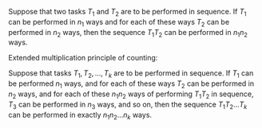Suppose that two tasks $T_1$ and $T_2$ are to be performed in sequence. If $T_1$ can be performed in $n_1$ ways and for each of these ways $T_2$ can be performed in $n_2$ ways, then the sequence $T_1T_2$ can be performed in $n_1n_2$ ways.

Extended multiplication principle of counting:

Suppose that tasks $T_1, T_2, ..., T_k$ are to be performed in sequence. If $T_1$ can be performed $n_1$ ways, and for each of these ways $T_2$ can be performed in $n_2$ ways, and for each of these $n_1n_2$ ways of performing $T_1T_2$ in sequence, $T_3$ can be performed in $n_3$ ways, and so on, then the sequence $T_1T_2 ... T_k$ can be performed in exactly $n_1n_2 ... n_k$ ways.